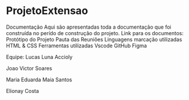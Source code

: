 # ProjetoExtensao


Documentação
Aqui são apresentadas toda a documentação que foi construída no perído de construção do projeto.
Link para os documentos: Protótipo do Projeto Pauta das Reuniões
Linguagens marcação utilizadas
HTML & CSS
Ferramentas utilizadas
Vscode
GitHub
Figma
   
Equipe:
Lucas Luna Accioly

Joao Victor Soares

Maria Eduarda Maia Santos

Elionay Costa
